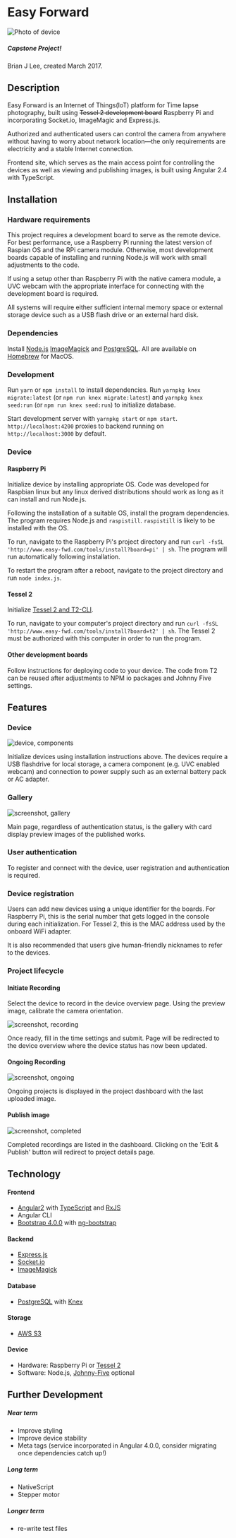 # Easy Forward

![Photo of device](./readme/device.jpg)

##### Capstone Project!
Brian J Lee, created March 2017.

## Description

Easy Forward is an Internet of Things(IoT) platform for Time lapse photography, built using ~~Tessel 2 development board~~ Raspberry Pi and incorporating Socket.io, ImageMagic and Express.js.

Authorized and authenticated users can control the camera from anywhere without having to worry about network location—the only requirements are electricity and a stable Internet connection.

Frontend site, which serves as the main access point for controlling the devices as well as viewing and publishing images, is built using Angular 2.4 with TypeScript.

## Installation

### Hardware requirements
This project requires a development board to serve as the remote device. For best performance, use a Raspberry Pi running the latest version of Raspian OS and the RPi camera module. Otherwise, most development boards capable of installing and running Node.js will work with small adjustments to the code.

If using a setup other than Raspberry Pi with the native camera module, a UVC webcam with the appropriate interface for connecting with the development board is required.

All systems will require either sufficient internal memory space or external storage device such as a USB flash drive or an external hard disk.

### Dependencies
Install [Node.js]() [ImageMagick](https://www.imagemagick.org/script/download.php) and [PostgreSQL](https://www.postgresql.org/download/). All are available on [Homebrew](https://brew.sh/) for MacOS.

### Development
Run `yarn` or `npm install` to install dependencies. Run `yarnpkg knex migrate:latest` (or `npm run knex migrate:latest`) and `yarnpkg knex seed:run` (or `npm run knex seed:run`) to initialize database.

Start development server with `yarnpkg start` or `npm start`. `http://localhost:4200` proxies to backend running on `http://localhost:3000` by default.

### Device
#### Raspberry Pi
Initialize device by installing appropriate OS. Code was developed for Raspbian linux but any linux derived distributions should work as long as it can install and run Node.js.

Following the installation of a suitable OS, install the program dependencies. The program requires Node.js and `raspistill`. `raspistill` is likely to be installed with the OS.

To run, navigate to the Raspberry Pi's project directory and run `curl -fsSL 'http://www.easy-fwd.com/tools/install?board=pi' | sh`. The program will run automatically following installation.

To restart the program after a reboot, navigate to the project directory and run `node index.js`.

#### Tessel 2
Initialize [Tessel 2 and T2-CLI](http://tessel.github.io/t2-start/).

To run, navigate to your computer's project directory and run `curl -fsSL 'http://www.easy-fwd.com/tools/install?board=t2' | sh`. The Tessel 2 must be authorized with this computer in order to run the program.

#### Other development boards
Follow instructions for deploying code to your device. The code from T2 can be reused after adjustments to NPM io packages and Johnny Five settings.

## Features

### Device
![device, components](./readme/device2.jpg)

Initialize devices using installation instructions above. The devices require a USB flashdrive for local storage, a camera component (e.g. UVC enabled webcam) and connection to power supply such as an external battery pack or AC adapter.

### Gallery
![screenshot, gallery](./readme/sc3.png)

Main page, regardless of authentication status, is the gallery with card display preview images of the published works.

### User authentication
To register and connect with the device, user registration and authentication is required. 

### Device registration
Users can add new devices using a unique identifier for the boards. For Raspberry Pi, this is the serial number that gets logged in the console during each initialization. For Tessel 2, this is the MAC address used by the onboard WiFi adapter.

It is also recommended that users give human-friendly nicknames to refer to the devices.

### Project lifecycle
#### Initiate Recording
Select the device to record in the device overview page. Using the preview image, calibrate the camera orientation.

![screenshot, recording](./readme/sc1.gif)

Once ready, fill in the time settings and submit. Page will be redirected to the device overview where the device status has now been updated.

#### Ongoing Recording
![screenshot, ongoing](./readme/sc2.png) 

Ongoing projects is displayed in the project dashboard with the last uploaded image.

#### Publish image
![screenshot, completed](./readme/sc4.png)

Completed recordings are listed in the dashboard. Clicking on the 'Edit & Publish' button will redirect to project details page.



## Technology

#### Frontend
* [Angular2](https://angular.io) with [TypeScript](https://www.typescriptlang.org/) and [RxJS](http://reactivex.io/rxjs/)
* Angular CLI
* [Bootstrap 4.0.0](http://v4-alpha.getbootstrap.com/) with [ng-bootstrap](https://ng-bootstrap.github.io/#/home)

#### Backend
* [Express.js](https://expressjs.com)
* [Socket.io](https://socket.io)
* [ImageMagick](https://www.imagemagick.org/script/index.php)

#### Database
* [PostgreSQL](https://postgresql.org) with [Knex](https://knexjs.org)

#### Storage
* [AWS S3](https://aws.amazon.com/s3/)

#### Device
* Hardware: Raspberry Pi or [Tessel 2](https://tessel.io/)
* Software: Node.js, [Johnny-Five](http://johnny-five.io/) optional

## Further Development

##### Near term 
* Improve styling
* Improve device stability
* Meta tags (service incorporated in Angular 4.0.0, consider migrating once dependencies catch up!)

##### Long term
* NativeScript
* Stepper motor

##### Longer term
* re-write test files